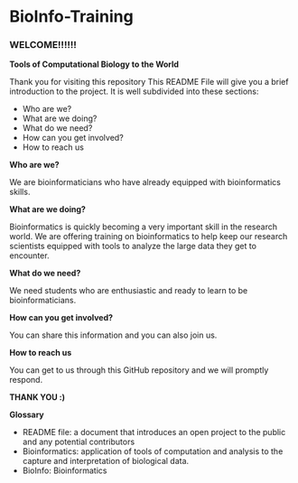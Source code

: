 # BioInfo-Training
### WELCOME!!!!!!
**Tools of Computational Biology to the World**

Thank you for visiting this repository
This README File will give you a brief introduction to the project. It is well subdivided into these sections:

- Who are we?
- What are we doing?
- What do we need?
- How can you get involved?
- How to reach us


**Who are we?**

We are bioinformaticians who have already equipped with bioinformatics skills.

**What are we doing?**

Bioinformatics is quickly becoming a very important skill in the research world. We are offering training on bioinformatics to help keep our research scientists equipped with tools to analyze the large data they get to encounter.

**What do we need?**

We need students who are enthusiastic and ready to learn to be bioinformaticians. 

**How can you get involved?**

You can share this information and you can also join us.

**How to reach us**

You can get to us through this GitHub repository and we will promptly respond.

**THANK YOU :)**

**Glossary**

- README file: a document that introduces an open project to the public and any potential contributors
- Bioinformatics: application of tools of computation and analysis to the capture and interpretation of biological data.
- BioInfo: Bioinformatics
